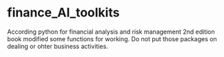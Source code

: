 # finance_AI_toolkits
According python for financial analysis and risk management 2nd edition book modified some functions for working. Do not put those packages on dealing or ohter business activities.
